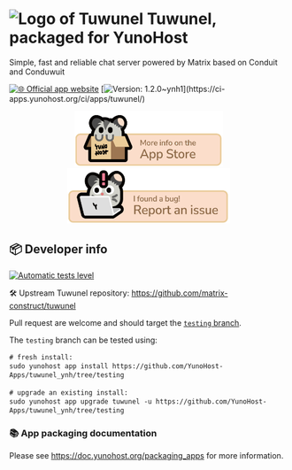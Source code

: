 <!--
N.B.: This README was automatically generated by <https://github.com/YunoHost/apps_tools/blob/main/readme_generator>
It shall NOT be edited by hand.
-->

<h1>
  <img src="https://raw.githubusercontent.com/YunoHost/apps/main/logos/tuwunel.png" width="32px" alt="Logo of Tuwunel">
  Tuwunel, packaged for YunoHost
</h1>

Simple, fast and reliable chat server powered by Matrix based on Conduit and Conduwuit

[![🌐 Official app website](https://img.shields.io/badge/Official_app_website-darkgreen?style=for-the-badge)](https://tuwunel.chat/)
[![Version: 1.2.0~ynh1](https://img.shields.io/badge/Version-1.2.0~ynh1-rgba(0,150,0,1)?style=for-the-badge)](https://ci-apps.yunohost.org/ci/apps/tuwunel/)

<div align="center">
<a href="https://apps.yunohost.org/app/tuwunel"><img height="100px" src="https://github.com/YunoHost/yunohost-artwork/raw/refs/heads/main/badges/neopossum-badges/badge_more_info_on_the_appstore.svg"/></a>
<a href="https://github.com/YunoHost-Apps/tuwunel_ynh/issues"><img height="100px" src="https://github.com/YunoHost/yunohost-artwork/raw/refs/heads/main/badges/neopossum-badges/badge_report_an_issue.svg"/></a>
</div>

## 📦 Developer info

[![Automatic tests level](https://apps.yunohost.org/badge/cilevel/tuwunel)](https://ci-apps.yunohost.org/ci/apps/tuwunel/)

🛠️ Upstream Tuwunel repository: <https://github.com/matrix-construct/tuwunel>

Pull request are welcome and should target the [`testing` branch](https://github.com/YunoHost-Apps/tuwunel_ynh/tree/testing).

The `testing` branch can be tested using:
```
# fresh install:
sudo yunohost app install https://github.com/YunoHost-Apps/tuwunel_ynh/tree/testing

# upgrade an existing install:
sudo yunohost app upgrade tuwunel -u https://github.com/YunoHost-Apps/tuwunel_ynh/tree/testing
```

### 📚 App packaging documentation

Please see <https://doc.yunohost.org/packaging_apps> for more information.